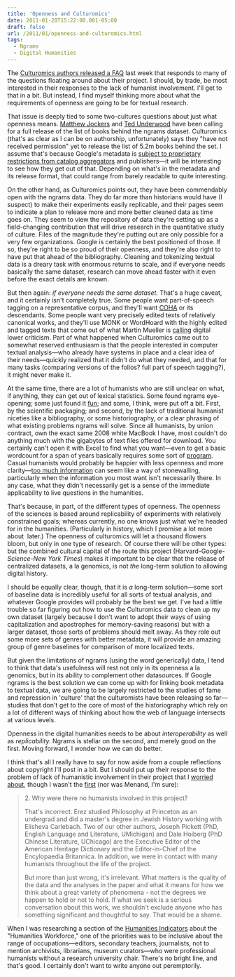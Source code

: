 ```yaml
---
title: 'Openness and Culturomics'
date: 2011-01-20T15:22:00.001-05:00
draft: false
url: /2011/01/openness-and-culturomics.html
tags:
  - Ngrams
  - Digital Humanities
---
```


The [Culturomics authors released a FAQ](http://www.culturomics.org/Resources/faq) last week that responds to many of the questions floating around about their project. I should, by trade, be most interested in their responses to the lack of humanist involvement. I'll get to that in a bit. But instead, I find myself thinking more about what the requirements of openness are going to be for textual research.

That issue is deeply tied to some two-cultures questions about just what openness means. [Matthew Jockers](http://www.google.com/url?sa=t&source=web&cd=4&ved=0CC4QFjAD&url=http%3A%2F%2Fwww.stanford.edu%2F%7Emjockers%2Fcgi-bin%2Fdrupal%2Fnode%2F53&ei=v3E0TY7iKML38AaIkKWZCQ&usg=AFQjCNFQ67Tk-aYDaKiSIqB0IxT3vxQ0oQ&sig2=UBhBgb2M7R0qWZZ6h0X25w) and [Ted Underwood](http://www.google.com/url?sa=t&source=web&cd=1&ved=0CBsQFjAA&url=http%3A%2F%2Ftedunderwood.wordpress.com%2F2010%2F12%2F30%2Fhow-to-make-the-google-dataset-work-for-humanists%2F&ei=_XE0Td7CLsOC8gbv5pjaCA&usg=AFQjCNFiyFunLm_48rINAaBxy9DGALBnDw&sig2=SW_KjPslAavYhVs6Q7QvqA) have been calling for a full release of the list of books behind the ngrams dataset. Culturomics (that's as clear as I can be on authorship, unfortunately) says they "have not received permission" yet to release the list of 5.2m books behind the set. I assume that's because Google's metadata is [subject to proprietary restrictions from catalog aggregators](http://sappingattention.blogspot.com/2010/12/todays-times-article.html) and publishers—it will be interesting to see how they get out of that. Depending on what's in the metadata and its release format, that could range from barely readable to quite interesting.

On the other hand, as Culturomics points out, they have been commendably open with the ngrams data. They do far more than historians would have (I suspect) to make their experiments easily replicable, and their pages seem to indicate a plan to release more and more better cleaned data as time goes on. They seem to view the repository of data they're setting up as a field-changing contribution that will drive research in the quantitative study of culture. Files of the magnitude they're putting out are only possible for a very few organizations. Google is certainly the best positioned of those. If so, they're right to be so proud of their openness, and they're also right to have put that ahead of the bibliography. Cleaning and tokenizing textual data is a dreary task with enormous returns to scale, and if everyone needs basically the same dataset, research can move ahead faster with it even before the exact details are known.

But then again: _if everyone needs the same dataset._ That's a huge caveat, and it certainly isn't completely true. Some people want part-of-speech tagging on a representative corpus, and they'll want [COHA](http://www.google.com/url?sa=t&source=web&cd=1&ved=0CBMQFjAA&url=http%3A%2F%2Fcorpus.byu.edu%2Fcoha%2Fcompare-culturomics.asp&ei=hVk3TfX0Koyr8AbR0bHQAw&usg=AFQjCNFuB3oXm33jtu8ZMkVIXu-8dslYIw&sig2=tI5LEqnSrJ4EeJwQYmh9eA) or its descendants. Some people want very precisely edited texts of relatively canonical works, and they'll use MONK or WordHoard with the highly edited and tagged texts that come out of what Martin Mueller is [calling](https://nuconfluence.northwestern.edu/display/%7Emmueller/Repetitions+in+Early+Modern+Drama) digital lower criticism. Part of what happened when Culturomics came out to somewhat reserved enthusiasm is that the people interested in computer textual analysis—who already have systems in place and a clear idea of their needs—quickly realized that it didn't do what they needed, and that for many tasks (comparing versions of the folios? full part of speech tagging?), it might never make it.

At the same time, there are a lot of humanists who are still unclear on what, if anything, they can get out of lexical statistics. Some found ngrams eye-opening; some just found it [fun](http://www.google.com/url?sa=t&source=web&cd=2&ved=0CBwQFjAB&url=http%3A%2F%2Fnataliacecire.blogspot.com%2F2010%2F12%2Fgoogle-books-ngrams-and-number-of-words.html&ei=hmk3TbKPO8Sp8AaQ3aCYBA&usg=AFQjCNHU2BUuBWCEGGC3AorHwrgcfC6sLw&sig2=aYCgSvwRKdWKtVT1_TsZAQ); and some, I think, were put off a bit. First, by the scientific packaging; and second, by the lack of traditional humanist niceties like a bibliography, or some historiography, or a clear phrasing of what existing problems ngrams will solve. Since all humanists, by union contract, own the exact same 2008 white MacBook I have, most couldn't do anything much with the gigabytes of text files offered for download. You certainly can't open it with Excel to find what you want—even to get a basic wordcount for a span of years basically requires some sort of [program](http://www.princeton.edu/%7Ebschmidt/ngrams.pl). Casual humanists would probably be happier with less openness and more clarity—[too much information](http://blogs.reuters.com/felix-salmon/2010/06/08/how-goldman-deals-with-the-government/) can seem like a way of stonewalling, particularly when the information you most want isn't necessarily there. In any case, what they didn't necessarily get is a sense of the immediate applicability to live questions in the humanities.

That's because, in part, of the different types of openness. The openness of the sciences is based around replicability of experiments with relatively constrained goals; whereas currently, no one knows just what we're headed for in the humanities. (Particularly in history, which I promise a lot more about  later.) The openness of culturomics will let a thousand flowers bloom, but only in one type of research. Of course there will be other types: but the combined cultural capital of the route this project (Harvard-Google-_Science_\-_New York Times_) makes it important to be clear that the release of centralized datasets, a la genomics, is not _the_ long-term solution to allowing digital history.

I should be equally clear, though, that it is _a_ long-term solution—some sort of baseline data is incredibly useful for all sorts of textual analysis, and whatever Google provides will probably be the best we get. I've had a little trouble so far figuring out how to use the Culturomics data to clean up my own dataset (largely because I don't want to adopt their ways of using capitalization and apostrophes for memory-saving reasons) but with a larger dataset, those sorts of problems should melt away. As they role out some more sets of genres with better metadata, it will provide an amazing group of genre baselines for comparison of more localized texts.

But given the limitations of ngrams (using the word generically) data, I tend to think that data's usefulness will rest not only in its openness a la genomics, but in its ability to complement other datasources. If Google ngrams is the best solution we can come up with for linking book metadata to textual data, we are going to be largely restricted to the studies of fame and repression in 'culture' that the culturomists have been releasing so far—studies that don't get to the core of most of the historiography which rely on a lot of different ways of thinking about how the web of language intersects at various levels.

Openness in the digital humanities needs to be about _interoperability_ as well as _replicability._ Ngrams is stellar on the second, and merely good on the first. Moving forward, I wonder how we can do better.

I think that's all I really have to say for now aside from a couple reflections about copyright I'll post in a bit. But I should put up their response to the problem of lack of humanistic involvement in their project that I [worried about](http://sappingattention.blogspot.com/2010/12/missing-humanists.html), though I wasn't the [first](http://www.nytimes.com/2010/12/17/books/17words.html?pagewanted=2) (nor was Menand, I'm sure):

> 2\. Why were there no humanists involved in this project?
>
> That's incorrect. Erez studied Philosophy at Princeton as an undergrad and did a master's degree in Jewish History working with Elisheva Carlebach. Two of our other authors, Joseph Pickett (PhD, English Language and Literature, UMichigan) and Dale Hoiberg (PhD Chinese Literature, UChicago) are the Executive Editor of the American Heritage Dictionary and the Editor-in-Chief of the Encylopaedia Britannica. In addition, we were in contact with many humanists throughout the life of the project.
>
> But more than just wrong, it's irrelevant. What matters is the quality of the data and the analyses in the paper and what it means for how we think about a great variety of phenomena - not the degrees we happen to hold or not to hold. If what we seek is a serious conversation about this work, we shouldn't exclude anyone who has something significant and thoughtful to say. That would be a shame.

When I was researching a section of the [Humanities Indicators](http://www.humanitiesindicators.org/) about the "Humanities Workforce," one of the priorities was to be inclusive about the range of occupations—editors, secondary teachers, journalists, not to mention archivists, librarians, museum curators—who were professional humanists without a research university chair. There's no bright line, and that's good. I certainly don't want to write anyone out peremptorily.
